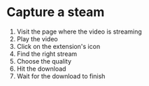 # Capture a steam

1. Visit the page where the video is streaming
2. Play the video
3. Click on the extension's icon
4. Find the right stream
5. Choose the quality
6. Hit the download
7. Wait for the download to finish

